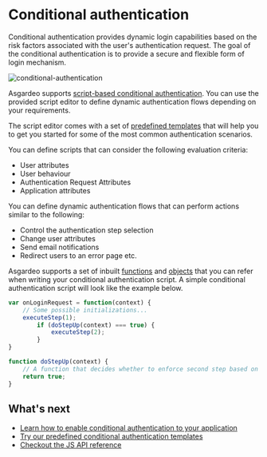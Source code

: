 # Conditional authentication

Conditional authentication provides dynamic login capabilities based on the risk factors associated with the user's authentication request. The goal of the conditional authentication is to provide a secure and flexible form of login mechanism.

   <img :src="$withBase('/assets/img/guides/conditional-auth/conditional-auth-intro.png')" alt="conditional-authentication">

Asgardeo supports [script-based conditional authentication](./configure-conditional-auth). You can use the provided script editor to define dynamic authentication flows depending on your requirements. 

The script editor comes with a set of [predefined templates](./conditional-auth-templates) that will help you to get you started for some of the most common authentication scenarios.

You can define scripts that can consider the following evaluation criteria:

- User attributes
- User behaviour
- Authentication Request Attributes
- Application attributes

You can define dynamic authentication flows that can perform actions similar to the following:
- Control the authentication step selection
- Change user attributes
- Send email notifications
- Redirect users to an error page etc.

Asgardeo supports a set of inbuilt [functions](./conditional-auth-js-api-reference#utility-functions) and [objects](./conditional-auth-js-api-reference#object-reference) that you can refer when writing your conditional authentication script. A simple conditional authentication script will look like the example below.

```js
var onLoginRequest = function(context) {
    // Some possible initializations...
    executeStep(1);
        if (doStepUp(context) === true) { 
        	executeStep(2);
        }
}

function doStepUp(context) {
    // A function that decides whether to enforce second step based on the request context.
    return true;
}
```

## What's next
* [Learn how to enable conditional authentication to your application](./configure-conditional-auth)
* [Try our predefined conditional authentication templates](./conditional-auth-templates)
* [Checkout the JS API reference](./conditional-auth-js-api-reference)
